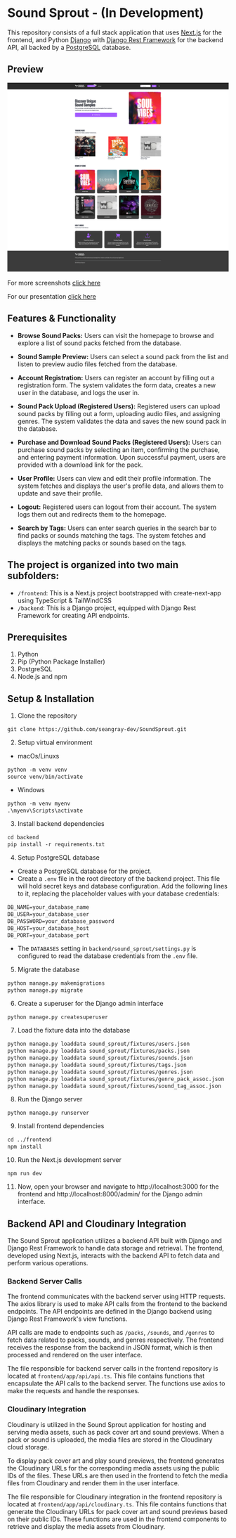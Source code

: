 # Sound Sprout - (In Development)

This repository consists of a full stack application that uses [Next.js](https://nextjs.org/) for the frontend, and Python [Django](https://www.djangoproject.com/) with [Django Rest Framework](https://www.django-rest-framework.org/) for the backend API, all backed by a [PostgreSQL](https://www.postgresql.org/) database.

## Preview

![](./screenshots/home.png)

For more screenshots [click here](./screenshots/)

For our presentation [click here](https://www.youtube.com/embed/QweGtTM0H_w)

## Features & Functionality

- **Browse Sound Packs:** Users can visit the homepage to browse and explore a list of sound packs fetched from the database.

- **Sound Sample Preview:** Users can select a sound pack from the list and listen to preview audio files fetched from the database.

- **Account Registration:** Users can register an account by filling out a registration form. The system validates the form data, creates a new user in the database, and logs the user in.

- **Sound Pack Upload (Registered Users):** Registered users can upload sound packs by filling out a form, uploading audio files, and assigning genres. The system validates the data and saves the new sound pack in the database.

- **Purchase and Download Sound Packs (Registered Users):** Users can purchase sound packs by selecting an item, confirming the purchase, and entering payment information. Upon successful payment, users are provided with a download link for the pack.

- **User Profile:** Users can view and edit their profile information. The system fetches and displays the user's profile data, and allows them to update and save their profile.

- **Logout:** Registered users can logout from their account. The system logs them out and redirects them to the homepage.

- **Search by Tags:** Users can enter search queries in the search bar to find packs or sounds matching the tags. The system fetches and displays the matching packs or sounds based on the tags.

## The project is organized into two main subfolders:

- `/frontend`: This is a Next.js project bootstrapped with create-next-app using TypeScript & TailWindCSS
- `/backend`: This is a Django project, equipped with Django Rest Framework for creating API endpoints.

## Prerequisites

1. Python
2. Pip (Python Package Installer)
3. PostgreSQL
4. Node.js and npm

## Setup & Installation

1. Clone the repository

```
git clone https://github.com/seangray-dev/SoundSprout.git
```

2. Setup virtual environment

- macOs/Linuxs

```
python -m venv venv
source venv/bin/activate
```

- Windows

```
python -m venv myenv
.\myenv\Scripts\activate
```

3. Install backend dependencies

```
cd backend
pip install -r requirements.txt
```

4. Setup PostgreSQL database

- Create a PostgreSQL database for the project.
- Create a `.env` file in the root directory of the backend project. This file will hold secret keys and database configuration. Add the following lines to it, replacing the placeholder values with your database credentials:

```
DB_NAME=your_database_name
DB_USER=your_database_user
DB_PASSWORD=your_database_password
DB_HOST=your_database_host
DB_PORT=your_database_port
```

- The `DATABASES` setting in `backend/sound_sprout/settings.py` is configured to read the database credentials from the `.env` file.

5. Migrate the database

```
python manage.py makemigrations
python manage.py migrate
```

6. Create a superuser for the Django admin interface

```
python manage.py createsuperuser
```

7. Load the fixture data into the database

```
python manage.py loaddata sound_sprout/fixtures/users.json
python manage.py loaddata sound_sprout/fixtures/packs.json
python manage.py loaddata sound_sprout/fixtures/sounds.json
python manage.py loaddata sound_sprout/fixtures/tags.json
python manage.py loaddata sound_sprout/fixtures/genres.json
python manage.py loaddata sound_sprout/fixtures/genre_pack_assoc.json
python manage.py loaddata sound_sprout/fixtures/sound_tag_assoc.json
```

8. Run the Django server

```
python manage.py runserver
```

9. Install frontend dependencies

```
cd ../frontend
npm install
```

10. Run the Next.js development server

```
npm run dev
```

11. Now, open your browser and navigate to http://localhost:3000 for the frontend and http://localhost:8000/admin/ for the Django admin interface.

## Backend API and Cloudinary Integration

The Sound Sprout application utilizes a backend API built with Django and Django Rest Framework to handle data storage and retrieval. The frontend, developed using Next.js, interacts with the backend API to fetch data and perform various operations.

### Backend Server Calls

The frontend communicates with the backend server using HTTP requests. The axios library is used to make API calls from the frontend to the backend endpoints. The API endpoints are defined in the Django backend using Django Rest Framework's view functions.

API calls are made to endpoints such as `/packs`, `/sounds`, and `/genres` to fetch data related to packs, sounds, and genres respectively. The frontend receives the response from the backend in JSON format, which is then processed and rendered on the user interface.

The file responsible for backend server calls in the frontend repository is located at `frontend/app/api/api.ts`. This file contains functions that encapsulate the API calls to the backend server. The functions use axios to make the requests and handle the responses.

### Cloudinary Integration

Cloudinary is utilized in the Sound Sprout application for hosting and serving media assets, such as pack cover art and sound previews. When a pack or sound is uploaded, the media files are stored in the Cloudinary cloud storage.

To display pack cover art and play sound previews, the frontend generates the Cloudinary URLs for the corresponding media assets using the public IDs of the files. These URLs are then used in the frontend to fetch the media files from Cloudinary and render them in the user interface.

The file responsible for Cloudinary integration in the frontend repository is located at `frontend/app/api/cloudinary.ts`. This file contains functions that generate the Cloudinary URLs for pack cover art and sound previews based on their public IDs. These functions are used in the frontend components to retrieve and display the media assets from Cloudinary.
